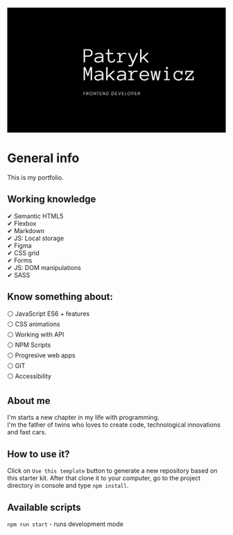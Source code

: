 ![cover](./gh/Patryk_Makarewicz.png)

# General info

This is my portfolio.

## Working knowledge

✔ Semantic HTML5 <br/>
✔ Flexbox <br/>
✔ Markdown <br/>
✔ JS: Local storage <br/>
✔ Figma <br/>
✔ CSS grid <br/>
✔ Forms <br/>
✔ JS: DOM manipulations <br/>
✔ SASS

## Know something about:

⚪ JavaScript ES6 + features <br/>
⚪ CSS animations <br/>
⚪ Working with API <br/>
⚪ NPM Scripts <br/>
⚪ Progresive web apps <br/>
⚪ GIT <br/>
⚪ Accessibility

## About me

I'm starts a new chapter in my life with programming. <br/>
I'm the father of twins who loves to create code, technological innovations and fast cars.

## How to use it?

Click on `Use this template` button to generate a new repository based on this starter kit. After that clone it to your computer, go to the project directory in console and type `npm install`.

## Available scripts

`npm run start` - runs development mode
